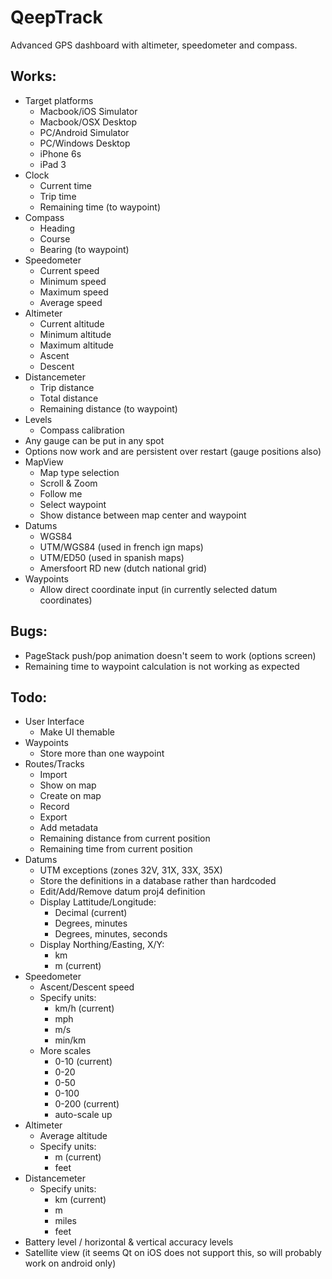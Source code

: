 # QeepTrack
Advanced GPS dashboard with altimeter, speedometer and compass.

## Works: ##
 * Target platforms
   * Macbook/iOS Simulator
   * Macbook/OSX Desktop
   * PC/Android Simulator
   * PC/Windows Desktop
   * iPhone 6s
   * iPad 3
 * Clock
   * Current time
   * Trip time
   * Remaining time (to waypoint)
 * Compass
   * Heading
   * Course
   * Bearing (to waypoint)
 * Speedometer
   * Current speed
   * Minimum speed
   * Maximum speed
   * Average speed
 * Altimeter
   * Current altitude
   * Minimum altitude
   * Maximum altitude
   * Ascent
   * Descent
 * Distancemeter
   * Trip distance
   * Total distance
   * Remaining distance (to waypoint)
 * Levels
   * Compass calibration 
 * Any gauge can be put in any spot
 * Options now work and are persistent over restart (gauge positions also)
 * MapView
   * Map type selection
   * Scroll & Zoom
   * Follow me
   * Select waypoint
   * Show distance between map center and waypoint
 * Datums
   * WGS84
   * UTM/WGS84 (used in french ign maps)
   * UTM/ED50 (used in spanish maps)
   * Amersfoort RD new (dutch national grid)
 * Waypoints 
   * Allow direct coordinate input (in currently selected datum coordinates)

## Bugs: ##
 * PageStack push/pop animation doesn't seem to work (options screen)
 * Remaining time to waypoint calculation is not working as expected

## Todo: ##
 * User Interface
   * Make UI themable
 * Waypoints
   * Store more than one waypoint
 * Routes/Tracks
   * Import
   * Show on map
   * Create on map
   * Record
   * Export
   * Add metadata
   * Remaining distance from current position
   * Remaining time from current position
 * Datums
   * UTM exceptions (zones 32V, 31X, 33X, 35X)
   * Store the definitions in a database rather than hardcoded
   * Edit/Add/Remove datum proj4 definition
   * Display Lattitude/Longitude:
     * Decimal (current)
     * Degrees, minutes
     * Degrees, minutes, seconds
   * Display Northing/Easting, X/Y:
     * km
     * m (current)
 * Speedometer
   * Ascent/Descent speed
   * Specify units:
     * km/h (current)
     * mph
     * m/s
     * min/km
   * More scales
     * 0-10 (current)
     * 0-20
     * 0-50
     * 0-100
     * 0-200 (current)
     * auto-scale up
 * Altimeter
   * Average altitude
   * Specify units:
     * m (current)
     * feet
 * Distancemeter
   * Specify units:
     * km (current)
     * m
     * miles
     * feet
 * Battery level / horizontal & vertical accuracy levels
 * Satellite view (it seems Qt on iOS does not support this, so will probably work on android only)
